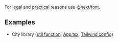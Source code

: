 For [legal](https://www.bitdefender.com/blog/hotforsecurity/german-website-fined-100-euros-after-court-says-googles-font-library-violates-gdpr/) and [practical](https://youtu.be/L8_98i_bMMA?t=95) reasons use [@next/font](https://nextjs.org/docs/api-reference/next/font).

## Examples
- City library ([util function](https://github.com/bratislava/city-library/blob/c9f84ec1a82631dfcccfc796a3c887916a3c60f0/next/utils/beausiteFont.ts), [App.tsx](https://github.com/bratislava/city-library/blob/c9f84ec1a82631dfcccfc796a3c887916a3c60f0/next/pages/_app.tsx#L28), [Tailwind config](https://github.com/bratislava/city-library/blob/c9f84ec1a82631dfcccfc796a3c887916a3c60f0/next/tailwind.config.js#L110))
